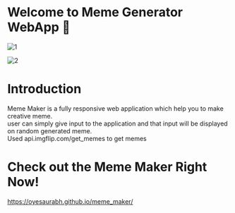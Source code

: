 # Welcome to Meme Generator WebApp 👋

![1](https://user-images.githubusercontent.com/66557474/214067856-1978bf51-1c30-4cbc-9741-b80c0501dfd3.png)

![2](https://user-images.githubusercontent.com/66557474/214067957-5be948ec-104e-47df-9b94-812992e61641.png)

# Introduction

Meme Maker is a fully responsive web application which help you to make creative meme.
<br>
user can simply give input to the application and that input will be displayed on random generated meme.<br>
Used api.imgflip.com/get_memes to get memes

# Check out the Meme Maker Right Now!

https://oyesaurabh.github.io/meme_maker/
